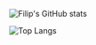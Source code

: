 ![Filip's GitHub stats](https://github-readme-stats.vercel.app/api?username=mucnjakf&count_private=true&show_icons=true&theme=github_dark)

![Top Langs](https://github-readme-stats.vercel.app/api/top-langs/?username=mucnjakf)
